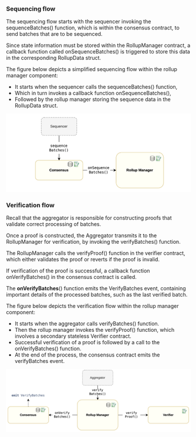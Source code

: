 
### Sequencing flow

The sequencing flow starts with the sequencer invoking the  sequenceBatches()  function, which is within the consensus contract, to send batches that are to be sequenced.

Since state information must be stored within the  RollupManager  contract, a callback function called  onSequenceBatches()  is triggered to store this data in the corresponding  RollupData  struct.

The figure below depicts a simplified sequencing flow within the rollup manager component:

-   It starts when the sequencer calls the  sequenceBatches()  function,
-   Which in turn invokes a callback function  onSequenceBatches(),
-   Followed by the rollup manager storing the sequence data in the  RollupData  struct.

![alt text](image-7.png)


### Verification flow

Recall that the aggregator is responsible for constructing proofs that validate correct processing of batches.

Once a proof is constructed, the Aggregator transmits it to the  RollupManager  for verification, by invoking the  verifyBatches()  function.

The  RollupManager  calls the  verifyProof()  function in the verifier contract, which either validates the proof or reverts if the proof is invalid.

If verification of the proof is successful, a callback function  onVerifyBatches()  in the consensus contract is called.

The  **onVerifyBatches**()  function emits the  VerifyBatches  event, containing important details of the processed batches, such as the last verified batch.

The figure below depicts the verification flow within the rollup manager component:

-   It starts when the aggregator calls  verifyBatches()  function.
-   Then the rollup manager invokes the  verifyProof()  function, which involves a secondary stateless  Verifier  contract.
-   Successful verification of a proof is followed by a call to the  onVerifyBatches()  function.
-   At the end of the process, the consensus contract emits the  verifyBatches  event.


![alt text](image-8.png)